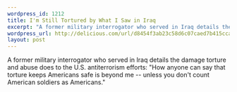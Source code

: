 ```yaml
--- 
wordpress_id: 1212
title: I'm Still Tortured by What I Saw in Iraq
excerpt: "A former military interrogator who served in Iraq details the damage torture and abuse does to the U.S. antiterrorism efforts: &quot;How anyone can say that torture keeps Americans safe is beyond me -- unless you don&#39;t count American soldiers as Americans.&quot;"
wordpress_url: http://delicious.com/url/d8454f3ab23c58d6c07caed7b415ccad#jeremy6d
layout: post
---
```

A former military interrogator who served in Iraq details the damage torture and abuse does to the U.S. antiterrorism efforts: &quot;How anyone can say that torture keeps Americans safe is beyond me -- unless you don't count American soldiers as Americans.&quot;
